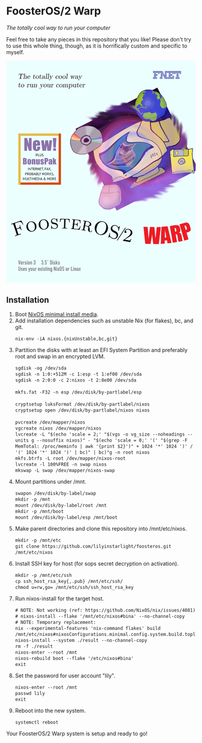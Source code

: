 # FoosterOS/2 Warp

_The totally cool way to run your computer_

Feel free to take any pieces in this repository that you like! Please don't try to use this whole thing, though, as it is horrifically custom and specific to myself.


![FoosterOS/2 Warp Box Art](artwork/boxart.png)


## Installation

1. Boot [NixOS minimal install media](https://channels.nixos.org/nixos-unstable/latest-nixos-minimal-x86_64-linux.iso).
2. Add installation dependencies such as unstable Nix (for flakes), bc, and git.
    ```
    nix-env -iA nixos.{nixUnstable,bc,git}
    ```
3. Partition the disks with at least an EFI System Partition and preferably root and swap in an encrypted LVM.
    ```
    sgdisk -og /dev/sda
    sgdisk -n 1:0:+512M -c 1:esp -t 1:ef00 /dev/sda
    sgdisk -n 2:0:0 -c 2:nixos -t 2:8e00 /dev/sda

    mkfs.fat -F32 -n esp /dev/disk/by-partlabel/esp

    cryptsetup luksFormat /dev/disk/by-partlabel/nixos
    cryptsetup open /dev/disk/by-partlabel/nixos nixos

    pvcreate /dev/mapper/nixos
    vgcreate nixos /dev/mapper/nixos
    lvcreate -L "$(echo 'scale = 2;' "$(vgs -o vg_size --noheadings --units g --nosuffix nixos)" - "$(echo 'scale = 0;' '(' "$(grep -F MemTotal: /proc/meminfo | awk '{print $2}')" + 1024 '*' 1024 ')' / '(' 1024 '*' 1024 ')' | bc)" | bc)"g -n root nixos
    mkfs.btrfs -L root /dev/mapper/nixos-root
    lvcreate -l 100%FREE -n swap nixos
    mkswap -L swap /dev/mapper/nixos-swap
    ```
4. Mount partitions under /mnt.
    ```
    swapon /dev/disk/by-label/swap
    mkdir -p /mnt
    mount /dev/disk/by-label/root /mnt
    mkdir -p /mnt/boot
    mount /dev/disk/by-label/esp /mnt/boot
    ```
5. Make parent directories and clone this repository into /mnt/etc/nixos.
    ```
    mkdir -p /mnt/etc
    git clone https://github.com/lilyinstarlight/foosteros.git /mnt/etc/nixos
    ```
6. Install SSH key for host (for sops secret decryption on activation).
    ```
    mkdir -p /mnt/etc/ssh
    cp ssh_host_rsa_key{,.pub} /mnt/etc/ssh/
    chmod u=rw,go= /mnt/etc/ssh/ssh_host_rsa_key
    ```
7. Run nixos-install for the target host.
    ```
    # NOTE: Not working (ref: https://github.com/NixOS/nix/issues/4081)
    # nixos-install --flake '/mnt/etc/nixos#bina' --no-channel-copy
    # NOTE: Temporary replacement:
    nix --experimental-features 'nix-command flakes' build /mnt/etc/nixos#nixosConfigurations.minimal.config.system.build.toplevel
    nixos-install --system ./result --no-channel-copy
    rm -f ./result
    nixos-enter --root /mnt
    nixos-rebuild boot --flake '/etc/nixos#bina'
    exit
    ```
8. Set the password for user account "lily".
    ```
    nixos-enter --root /mnt
    passwd lily
    exit
    ```
9. Reboot into the new system.
    ```
    systemctl reboot
    ```

Your FoosterOS/2 Warp system is setup and ready to go!
